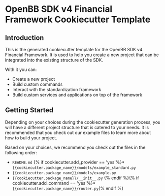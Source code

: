 # OpenBB SDK v4 Financial Framework Cookiecutter Template

## Introduction

This is the generated cookiecutter template for the OpenBB SDK v4 Financial Framework.
It is used to help you create a new project that can be integrated into the existing
structure of the SDK.

With it you can:

* Create a new project
* Build custom commands
* Interact with the standardization framework
* Build custom services and applications on top of the framework

## Getting Started

Depending on your choices during the cookiecutter generation process, you will have a
different project structure that is catered to your needs. It is recommended that you
check out our example files to learn more about how to build your project.

Based on your choices, we recommend you check out the files in the following order:

* `README.md`
{% if cookiecutter.add_provider == 'yes'%}* `{{cookiecutter.package_name}}/models/example_standard.py`
* `{{cookiecutter.package_name}}/models/example.py`
* `{{cookiecutter.package_name}}/__init__.py`
{% endif %}{% if cookiecutter.add_command == 'yes'%}* `{{cookiecutter.package_name}}/router.py`{% endif %}
